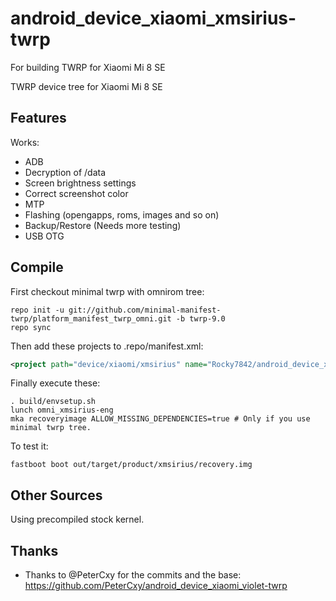 # android_device_xiaomi_xmsirius-twrp
For building TWRP for Xiaomi Mi 8 SE

TWRP device tree for Xiaomi Mi 8 SE

## Features

Works:

- ADB
- Decryption of /data
- Screen brightness settings
- Correct screenshot color
- MTP
- Flashing (opengapps, roms, images and so on)
- Backup/Restore (Needs more testing)
- USB OTG

## Compile

First checkout minimal twrp with omnirom tree:

```
repo init -u git://github.com/minimal-manifest-twrp/platform_manifest_twrp_omni.git -b twrp-9.0
repo sync
```

Then add these projects to .repo/manifest.xml:

```xml
<project path="device/xiaomi/xmsirius" name="Rocky7842/android_device_xiaomi_xmsirius-twrp" remote="github" revision="android-9.0" />
```

Finally execute these:

```
. build/envsetup.sh
lunch omni_xmsirius-eng
mka recoveryimage ALLOW_MISSING_DEPENDENCIES=true # Only if you use minimal twrp tree.
```

To test it:

```
fastboot boot out/target/product/xmsirius/recovery.img
```

## Other Sources

Using precompiled stock kernel.

## Thanks

- Thanks to @PeterCxy for the commits and the base: https://github.com/PeterCxy/android_device_xiaomi_violet-twrp
